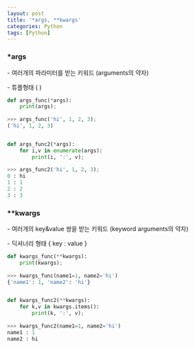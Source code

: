 ```yaml
---
layout: post
title: '*args, **kwargs'
categories: Python
tags: [Python]
---
```


### \*args

\- 여러개의 파라미터를 받는 키워드 (arguments의 약자)

\- 튜플형태 ( )

```python
def args_func(*args):
    print(args);
    
>>> args_func('hi', 1, 2, 3);
('hi', 1, 2, 3)


def args_func2(*args):
    for i,v in enumerate(args):
        print(i, ':', v);
        
>>> args_func2('hi', 1, 2, 3);
0 : hi
1 : 1
2 : 2
3 : 3
```

### \*\*kwargs

\- 여러개의 key&value 쌍을 받는 키워드 (keyword arguments의 약자)

\- 딕셔너리 형태 { key : value }

```python
def kwargs_func(**kwargs):
    print(kwargs);
    
>>> kwargs_func(name1=1, name2='hi')
{'name1': 1, 'name2': 'hi'}


def kwargs_func2(**kwargs):
    for k,v in kwargs.items():
        print(k, ':', v);
        
>>> kwargs_func2(name1=1, name2='hi')
name1 : 1
name2 : hi
```